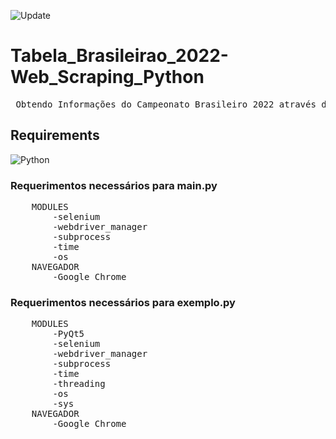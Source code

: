 ![Update](https://img.shields.io/badge/update%20data-Dezember%202022-green)
# Tabela_Brasileirao_2022-Web_Scraping_Python
<pre>
 Obtendo Informações do Campeonato Brasileiro 2022 através de Web Scraping com finalidade de aprendizado.
</pre>
## Requirements
![Python](https://img.shields.io/badge/Python-v3.9%2B-blue)
### Requerimentos necessários para main.py
<pre>
    MODULES
        -selenium
        -webdriver_manager
        -subprocess
        -time
        -os
    NAVEGADOR
        -Google Chrome
</pre>

### Requerimentos necessários para exemplo.py
<pre>
    MODULES
        -PyQt5
        -selenium
        -webdriver_manager
        -subprocess
        -time
        -threading
        -os
        -sys
    NAVEGADOR
        -Google Chrome
</pre>